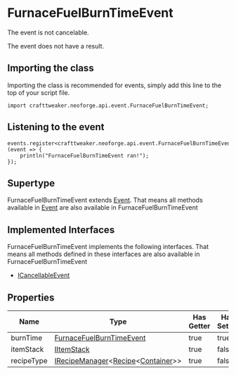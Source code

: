 # FurnaceFuelBurnTimeEvent

The event is not cancelable.

The event does not have a result.

## Importing the class

Importing the class is recommended for events, simply add this line to the top of your script file.
```zenscript
import crafttweaker.neoforge.api.event.FurnaceFuelBurnTimeEvent;
```


## Listening to the event

```zenscript
events.register<crafttweaker.neoforge.api.event.FurnaceFuelBurnTimeEvent>(event => {
    println("FurnaceFuelBurnTimeEvent ran!");
});
```


## Supertype

FurnaceFuelBurnTimeEvent extends [Event](/neoforge/api/event/Event). That means all methods available in [Event](/neoforge/api/event/Event) are also available in FurnaceFuelBurnTimeEvent

## Implemented Interfaces
FurnaceFuelBurnTimeEvent implements the following interfaces. That means all methods defined in these interfaces are also available in FurnaceFuelBurnTimeEvent

- [ICancellableEvent](/neoforge/api/event/ICancellableEvent)

## Properties

|    Name    |                                                                              Type                                                                              | Has Getter | Has Setter |
|------------|----------------------------------------------------------------------------------------------------------------------------------------------------------------|------------|------------|
| burnTime   | [FurnaceFuelBurnTimeEvent](/neoforge/api/event/FurnaceFuelBurnTimeEvent)                                                                                       | true       | true       |
| itemStack  | [IItemStack](/vanilla/api/item/IItemStack)                                                                                                                     | true       | false      |
| recipeType | [IRecipeManager](/vanilla/api/recipe/manager/IRecipeManager)&lt;[Recipe](/vanilla/api/recipe/type/Recipe)&lt;[Container](/vanilla/api/world/Container)&gt;&gt; | true       | false      |

